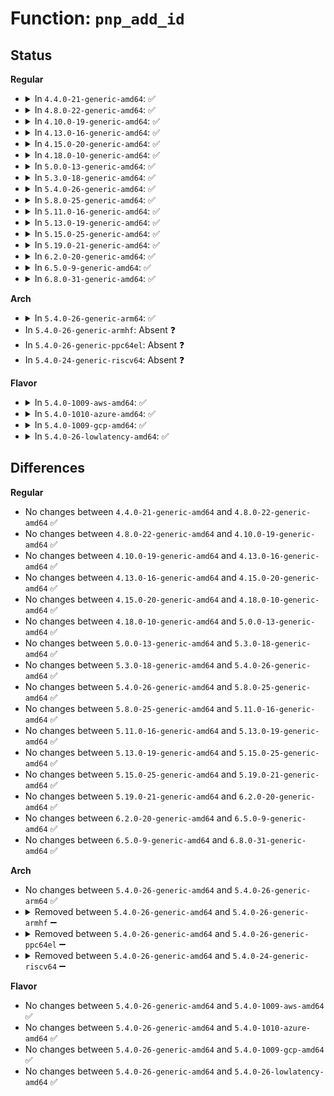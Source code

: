 # Function: <code>pnp_add_id</code>

## Status
<b>Regular</b>
<ul>
<li>
<details>
<summary>In <code>4.4.0-21-generic-amd64</code>: ✅</summary>

```c
struct pnp_id * pnp_add_id(struct pnp_dev * dev, const char * id)
```

```json
{
  "name": "pnp_add_id",
  "collision_type": "Unique Global",
  "inline_type": "No",
  "funcs": [
    {
      "addr": 18446744071583794096,
      "name": "pnp_add_id",
      "external": true,
      "loc": "drivers/pnp/driver.c:280",
      "file": "drivers/pnp/driver.c",
      "inline": "seen, unknown",
      "caller_inline": [],
      "caller_func": [
        "drivers/pnp/core.c:pnp_alloc_dev",
        "drivers/pnp/pnpacpi/core.c:pnpacpi_add_device_handler"
      ]
    }
  ],
  "symbols": [
    {
      "addr": 18446744071583794096,
      "name": "pnp_add_id",
      "section": ".text",
      "bind": "STB_GLOBAL",
      "size": 239
    }
  ]
}
```
</details>
</li>
<li>
<details>
<summary>In <code>4.8.0-22-generic-amd64</code>: ✅</summary>

```c
struct pnp_id * pnp_add_id(struct pnp_dev * dev, const char * id)
```

```json
{
  "name": "pnp_add_id",
  "collision_type": "Unique Global",
  "inline_type": "No",
  "funcs": [
    {
      "addr": 18446744071584120336,
      "name": "pnp_add_id",
      "external": true,
      "loc": "drivers/pnp/driver.c:284",
      "file": "drivers/pnp/driver.c",
      "inline": "seen, unknown",
      "caller_inline": [],
      "caller_func": [
        "drivers/pnp/core.c:pnp_alloc_dev",
        "drivers/pnp/pnpacpi/core.c:pnpacpi_add_device_handler"
      ]
    }
  ],
  "symbols": [
    {
      "addr": 18446744071584120336,
      "name": "pnp_add_id",
      "section": ".text",
      "bind": "STB_GLOBAL",
      "size": 239
    }
  ]
}
```
</details>
</li>
<li>
<details>
<summary>In <code>4.10.0-19-generic-amd64</code>: ✅</summary>

```c
struct pnp_id * pnp_add_id(struct pnp_dev * dev, const char * id)
```

```json
{
  "name": "pnp_add_id",
  "collision_type": "Unique Global",
  "inline_type": "No",
  "funcs": [
    {
      "addr": 18446744071584268336,
      "name": "pnp_add_id",
      "external": true,
      "loc": "drivers/pnp/driver.c:284",
      "file": "drivers/pnp/driver.c",
      "inline": "seen, unknown",
      "caller_inline": [],
      "caller_func": [
        "drivers/pnp/core.c:pnp_alloc_dev",
        "drivers/pnp/pnpacpi/core.c:pnpacpi_add_device_handler"
      ]
    }
  ],
  "symbols": [
    {
      "addr": 18446744071584268336,
      "name": "pnp_add_id",
      "section": ".text",
      "bind": "STB_GLOBAL",
      "size": 239
    }
  ]
}
```
</details>
</li>
<li>
<details>
<summary>In <code>4.13.0-16-generic-amd64</code>: ✅</summary>

```c
struct pnp_id * pnp_add_id(struct pnp_dev * dev, const char * id)
```

```json
{
  "name": "pnp_add_id",
  "collision_type": "Unique Global",
  "inline_type": "No",
  "funcs": [
    {
      "addr": 18446744071584346400,
      "name": "pnp_add_id",
      "external": true,
      "loc": "drivers/pnp/driver.c:284",
      "file": "drivers/pnp/driver.c",
      "inline": "seen, unknown",
      "caller_inline": [],
      "caller_func": [
        "drivers/pnp/core.c:pnp_alloc_dev",
        "drivers/pnp/pnpacpi/core.c:pnpacpi_add_device_handler"
      ]
    }
  ],
  "symbols": [
    {
      "addr": 18446744071584346400,
      "name": "pnp_add_id",
      "section": ".text",
      "bind": "STB_GLOBAL",
      "size": 235
    }
  ]
}
```
</details>
</li>
<li>
<details>
<summary>In <code>4.15.0-20-generic-amd64</code>: ✅</summary>

```c
struct pnp_id * pnp_add_id(struct pnp_dev * dev, const char * id)
```

```json
{
  "name": "pnp_add_id",
  "collision_type": "Unique Global",
  "inline_type": "No",
  "funcs": [
    {
      "addr": 18446744071584752080,
      "name": "pnp_add_id",
      "external": true,
      "loc": "drivers/pnp/driver.c:285",
      "file": "drivers/pnp/driver.c",
      "inline": "seen, unknown",
      "caller_inline": [],
      "caller_func": [
        "drivers/pnp/core.c:pnp_alloc_dev",
        "drivers/pnp/pnpacpi/core.c:pnpacpi_add_device_handler"
      ]
    }
  ],
  "symbols": [
    {
      "addr": 18446744071584752080,
      "name": "pnp_add_id",
      "section": ".text",
      "bind": "STB_GLOBAL",
      "size": 235
    }
  ]
}
```
</details>
</li>
<li>
<details>
<summary>In <code>4.18.0-10-generic-amd64</code>: ✅</summary>

```c
struct pnp_id * pnp_add_id(struct pnp_dev * dev, const char * id)
```

```json
{
  "name": "pnp_add_id",
  "collision_type": "Unique Global",
  "inline_type": "No",
  "funcs": [
    {
      "addr": 18446744071584980544,
      "name": "pnp_add_id",
      "external": true,
      "loc": "drivers/pnp/driver.c:285",
      "file": "drivers/pnp/driver.c",
      "inline": "seen, unknown",
      "caller_inline": [],
      "caller_func": [
        "drivers/pnp/core.c:pnp_alloc_dev",
        "drivers/pnp/pnpacpi/core.c:pnpacpi_add_device_handler"
      ]
    }
  ],
  "symbols": [
    {
      "addr": 18446744071584980544,
      "name": "pnp_add_id",
      "section": ".text",
      "bind": "STB_GLOBAL",
      "size": 229
    }
  ]
}
```
</details>
</li>
<li>
<details>
<summary>In <code>5.0.0-13-generic-amd64</code>: ✅</summary>

```c
struct pnp_id * pnp_add_id(struct pnp_dev * dev, const char * id)
```

```json
{
  "name": "pnp_add_id",
  "collision_type": "Unique Global",
  "inline_type": "No",
  "funcs": [
    {
      "addr": 18446744071585085280,
      "name": "pnp_add_id",
      "external": true,
      "loc": "drivers/pnp/driver.c:285",
      "file": "drivers/pnp/driver.c",
      "inline": "seen, unknown",
      "caller_inline": [],
      "caller_func": [
        "drivers/pnp/core.c:pnp_alloc_dev",
        "drivers/pnp/pnpacpi/core.c:pnpacpi_add_device_handler"
      ]
    }
  ],
  "symbols": [
    {
      "addr": 18446744071585085280,
      "name": "pnp_add_id",
      "section": ".text",
      "bind": "STB_GLOBAL",
      "size": 229
    }
  ]
}
```
</details>
</li>
<li>
<details>
<summary>In <code>5.3.0-18-generic-amd64</code>: ✅</summary>

```c
struct pnp_id * pnp_add_id(struct pnp_dev * dev, const char * id)
```

```json
{
  "name": "pnp_add_id",
  "collision_type": "Unique Global",
  "inline_type": "No",
  "funcs": [
    {
      "addr": 18446744071585289776,
      "name": "pnp_add_id",
      "external": true,
      "loc": "drivers/pnp/driver.c:285",
      "file": "drivers/pnp/driver.c",
      "inline": "seen, unknown",
      "caller_inline": [],
      "caller_func": [
        "drivers/pnp/core.c:pnp_alloc_dev",
        "drivers/pnp/pnpacpi/core.c:pnpacpi_add_device_handler"
      ]
    }
  ],
  "symbols": [
    {
      "addr": 18446744071585289776,
      "name": "pnp_add_id",
      "section": ".text",
      "bind": "STB_GLOBAL",
      "size": 215
    }
  ]
}
```
</details>
</li>
<li>
<details>
<summary>In <code>5.4.0-26-generic-amd64</code>: ✅</summary>

```c
struct pnp_id * pnp_add_id(struct pnp_dev * dev, const char * id)
```

```json
{
  "name": "pnp_add_id",
  "collision_type": "Unique Global",
  "inline_type": "No",
  "funcs": [
    {
      "addr": 18446744071585427744,
      "name": "pnp_add_id",
      "external": true,
      "loc": "drivers/pnp/driver.c:285",
      "file": "drivers/pnp/driver.c",
      "inline": "seen, unknown",
      "caller_inline": [],
      "caller_func": [
        "drivers/pnp/core.c:pnp_alloc_dev",
        "drivers/pnp/pnpacpi/core.c:pnpacpi_add_device_handler"
      ]
    }
  ],
  "symbols": [
    {
      "addr": 18446744071585427744,
      "name": "pnp_add_id",
      "section": ".text",
      "bind": "STB_GLOBAL",
      "size": 215
    }
  ]
}
```
</details>
</li>
<li>
<details>
<summary>In <code>5.8.0-25-generic-amd64</code>: ✅</summary>

```c
struct pnp_id * pnp_add_id(struct pnp_dev * dev, const char * id)
```

```json
{
  "name": "pnp_add_id",
  "collision_type": "Unique Global",
  "inline_type": "No",
  "funcs": [
    {
      "addr": 18446744071586143904,
      "name": "pnp_add_id",
      "external": true,
      "loc": "drivers/pnp/driver.c:285",
      "file": "drivers/pnp/driver.c",
      "inline": "seen, unknown",
      "caller_inline": [],
      "caller_func": [
        "drivers/pnp/core.c:pnp_alloc_dev"
      ]
    }
  ],
  "symbols": [
    {
      "addr": 18446744071586143904,
      "name": "pnp_add_id",
      "section": ".text",
      "bind": "STB_GLOBAL",
      "size": 231
    }
  ]
}
```
</details>
</li>
<li>
<details>
<summary>In <code>5.11.0-16-generic-amd64</code>: ✅</summary>

```c
struct pnp_id * pnp_add_id(struct pnp_dev * dev, const char * id)
```

```json
{
  "name": "pnp_add_id",
  "collision_type": "Unique Global",
  "inline_type": "No",
  "funcs": [
    {
      "addr": 18446744071586262752,
      "name": "pnp_add_id",
      "external": true,
      "loc": "drivers/pnp/driver.c:285",
      "file": "drivers/pnp/driver.c",
      "inline": "seen, unknown",
      "caller_inline": [],
      "caller_func": [
        "drivers/pnp/core.c:pnp_alloc_dev"
      ]
    }
  ],
  "symbols": [
    {
      "addr": 18446744071586262752,
      "name": "pnp_add_id",
      "section": ".text",
      "bind": "STB_GLOBAL",
      "size": 231
    }
  ]
}
```
</details>
</li>
<li>
<details>
<summary>In <code>5.13.0-19-generic-amd64</code>: ✅</summary>

```c
struct pnp_id * pnp_add_id(struct pnp_dev * dev, const char * id)
```

```json
{
  "name": "pnp_add_id",
  "collision_type": "Unique Global",
  "inline_type": "No",
  "funcs": [
    {
      "addr": 18446744071586136736,
      "name": "pnp_add_id",
      "external": true,
      "loc": "drivers/pnp/driver.c:285",
      "file": "drivers/pnp/driver.c",
      "inline": "seen, unknown",
      "caller_inline": [],
      "caller_func": [
        "drivers/pnp/core.c:pnp_alloc_dev"
      ]
    }
  ],
  "symbols": [
    {
      "addr": 18446744071586136736,
      "name": "pnp_add_id",
      "section": ".text",
      "bind": "STB_GLOBAL",
      "size": 231
    }
  ]
}
```
</details>
</li>
<li>
<details>
<summary>In <code>5.15.0-25-generic-amd64</code>: ✅</summary>

```c
struct pnp_id * pnp_add_id(struct pnp_dev * dev, const char * id)
```

```json
{
  "name": "pnp_add_id",
  "collision_type": "Unique Global",
  "inline_type": "No",
  "funcs": [
    {
      "addr": 18446744071586637536,
      "name": "pnp_add_id",
      "external": true,
      "loc": "drivers/pnp/driver.c:288",
      "file": "drivers/pnp/driver.c",
      "inline": "seen, unknown",
      "caller_inline": [],
      "caller_func": [
        "drivers/pnp/core.c:pnp_alloc_dev"
      ]
    }
  ],
  "symbols": [
    {
      "addr": 18446744071586637536,
      "name": "pnp_add_id",
      "section": ".text",
      "bind": "STB_GLOBAL",
      "size": 231
    }
  ]
}
```
</details>
</li>
<li>
<details>
<summary>In <code>5.19.0-21-generic-amd64</code>: ✅</summary>

```c
struct pnp_id * pnp_add_id(struct pnp_dev * dev, const char * id)
```

```json
{
  "name": "pnp_add_id",
  "collision_type": "Unique Global",
  "inline_type": "No",
  "funcs": [
    {
      "addr": 18446744071587903744,
      "name": "pnp_add_id",
      "external": true,
      "loc": "drivers/pnp/driver.c:288",
      "file": "drivers/pnp/driver.c",
      "inline": "seen, unknown",
      "caller_inline": [],
      "caller_func": [
        "drivers/pnp/core.c:pnp_alloc_dev"
      ]
    }
  ],
  "symbols": [
    {
      "addr": 18446744071587903744,
      "name": "pnp_add_id",
      "section": ".text",
      "bind": "STB_GLOBAL",
      "size": 246
    }
  ]
}
```
</details>
</li>
<li>
<details>
<summary>In <code>6.2.0-20-generic-amd64</code>: ✅</summary>

```c
struct pnp_id * pnp_add_id(struct pnp_dev * dev, const char * id)
```

```json
{
  "name": "pnp_add_id",
  "collision_type": "Unique Global",
  "inline_type": "No",
  "funcs": [
    {
      "addr": 18446744071589253952,
      "name": "pnp_add_id",
      "external": true,
      "loc": "drivers/pnp/driver.c:289",
      "file": "drivers/pnp/driver.c",
      "inline": "seen, unknown",
      "caller_inline": [],
      "caller_func": [
        "drivers/pnp/core.c:pnp_alloc_dev"
      ]
    }
  ],
  "symbols": [
    {
      "addr": 18446744071589253952,
      "name": "pnp_add_id",
      "section": ".text",
      "bind": "STB_GLOBAL",
      "size": 246
    }
  ]
}
```
</details>
</li>
<li>
<details>
<summary>In <code>6.5.0-9-generic-amd64</code>: ✅</summary>

```c
struct pnp_id * pnp_add_id(struct pnp_dev * dev, const char * id)
```

```json
{
  "name": "pnp_add_id",
  "collision_type": "Unique Global",
  "inline_type": "No",
  "funcs": [
    {
      "addr": 18446744071589550784,
      "name": "pnp_add_id",
      "external": true,
      "loc": "drivers/pnp/driver.c:289",
      "file": "drivers/pnp/driver.c",
      "inline": "seen, unknown",
      "caller_inline": [],
      "caller_func": [
        "drivers/pnp/core.c:pnp_alloc_dev"
      ]
    }
  ],
  "symbols": [
    {
      "addr": 18446744071589550784,
      "name": "pnp_add_id",
      "section": ".text",
      "bind": "STB_GLOBAL",
      "size": 246
    }
  ]
}
```
</details>
</li>
<li>
<details>
<summary>In <code>6.8.0-31-generic-amd64</code>: ✅</summary>

```c
struct pnp_id * pnp_add_id(struct pnp_dev * dev, const char * id)
```

```json
{
  "name": "pnp_add_id",
  "collision_type": "Unique Global",
  "inline_type": "No",
  "funcs": [
    {
      "addr": 18446744071589859312,
      "name": "pnp_add_id",
      "external": true,
      "loc": "drivers/pnp/driver.c:289",
      "file": "drivers/pnp/driver.c",
      "inline": "seen, unknown",
      "caller_inline": [],
      "caller_func": [
        "drivers/pnp/core.c:pnp_alloc_dev"
      ]
    }
  ],
  "symbols": [
    {
      "addr": 18446744071589859312,
      "name": "pnp_add_id",
      "section": ".text",
      "bind": "STB_GLOBAL",
      "size": 293
    }
  ]
}
```
</details>
</li>
</ul>
<b>Arch</b>
<ul>
<li>
<details>
<summary>In <code>5.4.0-26-generic-arm64</code>: ✅</summary>

```c
struct pnp_id * pnp_add_id(struct pnp_dev * dev, const char * id)
```

```json
{
  "name": "pnp_add_id",
  "collision_type": "Unique Global",
  "inline_type": "No",
  "funcs": [
    {
      "addr": 18446603336497710024,
      "name": "pnp_add_id",
      "external": true,
      "loc": "drivers/pnp/driver.c:285",
      "file": "drivers/pnp/driver.c",
      "inline": "seen, unknown",
      "caller_inline": [],
      "caller_func": [
        "drivers/pnp/core.c:pnp_alloc_dev",
        "drivers/pnp/pnpacpi/core.c:pnpacpi_add_device_handler"
      ]
    }
  ],
  "symbols": [
    {
      "addr": 18446603336497710024,
      "name": "pnp_add_id",
      "section": ".text",
      "bind": "STB_GLOBAL",
      "size": 256
    }
  ]
}
```
</details>
</li>
<li>
In <code>5.4.0-26-generic-armhf</code>: Absent ❓
</li>
<li>
In <code>5.4.0-26-generic-ppc64el</code>: Absent ❓
</li>
<li>
In <code>5.4.0-24-generic-riscv64</code>: Absent ❓
</li>
</ul>
<b>Flavor</b>
<ul>
<li>
<details>
<summary>In <code>5.4.0-1009-aws-amd64</code>: ✅</summary>

```c
struct pnp_id * pnp_add_id(struct pnp_dev * dev, const char * id)
```

```json
{
  "name": "pnp_add_id",
  "collision_type": "Unique Global",
  "inline_type": "No",
  "funcs": [
    {
      "addr": 18446744071585190272,
      "name": "pnp_add_id",
      "external": true,
      "loc": "drivers/pnp/driver.c:285",
      "file": "drivers/pnp/driver.c",
      "inline": "seen, unknown",
      "caller_inline": [],
      "caller_func": [
        "drivers/pnp/core.c:pnp_alloc_dev",
        "drivers/pnp/pnpacpi/core.c:pnpacpi_add_device_handler"
      ]
    }
  ],
  "symbols": [
    {
      "addr": 18446744071585190272,
      "name": "pnp_add_id",
      "section": ".text",
      "bind": "STB_GLOBAL",
      "size": 215
    }
  ]
}
```
</details>
</li>
<li>
<details>
<summary>In <code>5.4.0-1010-azure-amd64</code>: ✅</summary>

```c
struct pnp_id * pnp_add_id(struct pnp_dev * dev, const char * id)
```

```json
{
  "name": "pnp_add_id",
  "collision_type": "Unique Global",
  "inline_type": "No",
  "funcs": [
    {
      "addr": 18446744071585142480,
      "name": "pnp_add_id",
      "external": true,
      "loc": "drivers/pnp/driver.c:285",
      "file": "drivers/pnp/driver.c",
      "inline": "seen, unknown",
      "caller_inline": [],
      "caller_func": [
        "drivers/pnp/core.c:pnp_alloc_dev",
        "drivers/pnp/pnpacpi/core.c:pnpacpi_add_device_handler"
      ]
    }
  ],
  "symbols": [
    {
      "addr": 18446744071585142480,
      "name": "pnp_add_id",
      "section": ".text",
      "bind": "STB_GLOBAL",
      "size": 215
    }
  ]
}
```
</details>
</li>
<li>
<details>
<summary>In <code>5.4.0-1009-gcp-amd64</code>: ✅</summary>

```c
struct pnp_id * pnp_add_id(struct pnp_dev * dev, const char * id)
```

```json
{
  "name": "pnp_add_id",
  "collision_type": "Unique Global",
  "inline_type": "No",
  "funcs": [
    {
      "addr": 18446744071585378144,
      "name": "pnp_add_id",
      "external": true,
      "loc": "drivers/pnp/driver.c:285",
      "file": "drivers/pnp/driver.c",
      "inline": "seen, unknown",
      "caller_inline": [],
      "caller_func": [
        "drivers/pnp/core.c:pnp_alloc_dev",
        "drivers/pnp/pnpacpi/core.c:pnpacpi_add_device_handler"
      ]
    }
  ],
  "symbols": [
    {
      "addr": 18446744071585378144,
      "name": "pnp_add_id",
      "section": ".text",
      "bind": "STB_GLOBAL",
      "size": 215
    }
  ]
}
```
</details>
</li>
<li>
<details>
<summary>In <code>5.4.0-26-lowlatency-amd64</code>: ✅</summary>

```c
struct pnp_id * pnp_add_id(struct pnp_dev * dev, const char * id)
```

```json
{
  "name": "pnp_add_id",
  "collision_type": "Unique Global",
  "inline_type": "No",
  "funcs": [
    {
      "addr": 18446744071585485488,
      "name": "pnp_add_id",
      "external": true,
      "loc": "drivers/pnp/driver.c:285",
      "file": "drivers/pnp/driver.c",
      "inline": "seen, unknown",
      "caller_inline": [],
      "caller_func": [
        "drivers/pnp/core.c:pnp_alloc_dev",
        "drivers/pnp/pnpacpi/core.c:pnpacpi_add_device_handler"
      ]
    }
  ],
  "symbols": [
    {
      "addr": 18446744071585485488,
      "name": "pnp_add_id",
      "section": ".text",
      "bind": "STB_GLOBAL",
      "size": 215
    }
  ]
}
```
</details>
</li>
</ul>

## Differences
<b>Regular</b>
<ul>
<li>
No changes between <code>4.4.0-21-generic-amd64</code> and <code>4.8.0-22-generic-amd64</code> ✅
</li>
<li>
No changes between <code>4.8.0-22-generic-amd64</code> and <code>4.10.0-19-generic-amd64</code> ✅
</li>
<li>
No changes between <code>4.10.0-19-generic-amd64</code> and <code>4.13.0-16-generic-amd64</code> ✅
</li>
<li>
No changes between <code>4.13.0-16-generic-amd64</code> and <code>4.15.0-20-generic-amd64</code> ✅
</li>
<li>
No changes between <code>4.15.0-20-generic-amd64</code> and <code>4.18.0-10-generic-amd64</code> ✅
</li>
<li>
No changes between <code>4.18.0-10-generic-amd64</code> and <code>5.0.0-13-generic-amd64</code> ✅
</li>
<li>
No changes between <code>5.0.0-13-generic-amd64</code> and <code>5.3.0-18-generic-amd64</code> ✅
</li>
<li>
No changes between <code>5.3.0-18-generic-amd64</code> and <code>5.4.0-26-generic-amd64</code> ✅
</li>
<li>
No changes between <code>5.4.0-26-generic-amd64</code> and <code>5.8.0-25-generic-amd64</code> ✅
</li>
<li>
No changes between <code>5.8.0-25-generic-amd64</code> and <code>5.11.0-16-generic-amd64</code> ✅
</li>
<li>
No changes between <code>5.11.0-16-generic-amd64</code> and <code>5.13.0-19-generic-amd64</code> ✅
</li>
<li>
No changes between <code>5.13.0-19-generic-amd64</code> and <code>5.15.0-25-generic-amd64</code> ✅
</li>
<li>
No changes between <code>5.15.0-25-generic-amd64</code> and <code>5.19.0-21-generic-amd64</code> ✅
</li>
<li>
No changes between <code>5.19.0-21-generic-amd64</code> and <code>6.2.0-20-generic-amd64</code> ✅
</li>
<li>
No changes between <code>6.2.0-20-generic-amd64</code> and <code>6.5.0-9-generic-amd64</code> ✅
</li>
<li>
No changes between <code>6.5.0-9-generic-amd64</code> and <code>6.8.0-31-generic-amd64</code> ✅
</li>
</ul>
<b>Arch</b>
<ul>
<li>
No changes between <code>5.4.0-26-generic-amd64</code> and <code>5.4.0-26-generic-arm64</code> ✅
</li>
<li>
<details>
<summary>Removed between <code>5.4.0-26-generic-amd64</code> and <code>5.4.0-26-generic-armhf</code> ➖</summary>

```c
struct pnp_id * pnp_add_id(struct pnp_dev * dev, const char * id)
```
</details>
</li>
<li>
<details>
<summary>Removed between <code>5.4.0-26-generic-amd64</code> and <code>5.4.0-26-generic-ppc64el</code> ➖</summary>

```c
struct pnp_id * pnp_add_id(struct pnp_dev * dev, const char * id)
```
</details>
</li>
<li>
<details>
<summary>Removed between <code>5.4.0-26-generic-amd64</code> and <code>5.4.0-24-generic-riscv64</code> ➖</summary>

```c
struct pnp_id * pnp_add_id(struct pnp_dev * dev, const char * id)
```
</details>
</li>
</ul>
<b>Flavor</b>
<ul>
<li>
No changes between <code>5.4.0-26-generic-amd64</code> and <code>5.4.0-1009-aws-amd64</code> ✅
</li>
<li>
No changes between <code>5.4.0-26-generic-amd64</code> and <code>5.4.0-1010-azure-amd64</code> ✅
</li>
<li>
No changes between <code>5.4.0-26-generic-amd64</code> and <code>5.4.0-1009-gcp-amd64</code> ✅
</li>
<li>
No changes between <code>5.4.0-26-generic-amd64</code> and <code>5.4.0-26-lowlatency-amd64</code> ✅
</li>
</ul>
